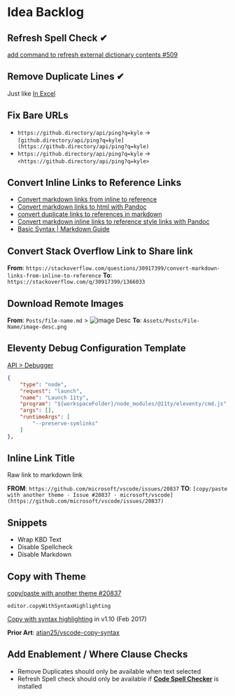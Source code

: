 # Idea Backlog

## Refresh Spell Check ✔

[add command to refresh external dictionary contents #509](https://github.com/streetsidesoftware/vscode-spell-checker/issues/509)

## Remove Duplicate Lines ✔

Just like [In Excel](https://support.microsoft.com/en-us/office/find-and-remove-duplicates-00e35bea-b46a-4d5d-b28e-66a552dc138d)


## Fix Bare URLs

* `https://github.directory/api/ping?q=kyle` -> `[github.directory/api/ping?q=kyle](https://github.directory/api/ping?q=kyle)`
* `https://github.directory/api/ping?q=kyle` -> `<https://github.directory/api/ping?q=kyle>`


## Convert Inline Links to Reference Links

* [Convert markdown links from inline to reference](https://stackoverflow.com/q/30917399/1366033)
* [Convert markdown links to html with Pandoc](https://stackoverflow.com/q/40993488/1366033)
* [convert duplicate links to references in markdown](https://stackoverflow.com/q/61067730/1366033)
* [Convert markdown inline links to reference style links with Pandoc](https://raymii.org/s/articles/Convert_markdown_inline_links_to_reference_style_links_with_Pandoc.html)
* [Basic Syntax | Markdown Guide](https://www.markdownguide.org/basic-syntax/#links)

## Convert Stack Overflow Link to Share link

**From**: `https://stackoverflow.com/questions/30917399/convert-markdown-links-from-inline-to-reference`
**To**:   `https://stackoverflow.com/q/30917399/1366033`

## Download Remote Images

**From**: `Posts/file-name.md` > ![image Desc](https://imgur.com/asef.png)
**To**: `Assets/Posts/File-Name/image-desc.png`

## Eleventy Debug Configuration Template

[API > Debugger](https://code.visualstudio.com/api/extension-guides/debugger-extension#anatomy-of-the-package.json-of-a-debugger-extension)

```json
{
    "type": "node",
    "request": "launch",
    "name": "Launch 11ty",
    "program": "${workspaceFolder}/node_modules/@11ty/eleventy/cmd.js",
    "args": [],
    "runtimeArgs": [
        "--preserve-symlinks"
    ]
},
```


## Inline Link Title

Raw link to markdown link

**FROM**: `https://github.com/microsoft/vscode/issues/20837`
**TO**:   `[copy/paste with another theme · Issue #20837 · microsoft/vscode](https://github.com/microsoft/vscode/issues/20837)`


## Snippets

* Wrap KBD Text
* Disable Spellcheck
* Disable Markdown

## Copy with Theme

[copy/paste with another theme #20837](https://github.com/microsoft/vscode/issues/20837)

`editor.copyWithSyntaxHighlighting`

[Copy with syntax highlighting](https://code.visualstudio.com/updates/v1_10#_copy-with-syntax-highlighting) in v1.10 (Feb 2017)

**Prior Art**: [atian25/vscode-copy-syntax](https://github.com/atian25/vscode-copy-syntax)

## Add Enablement / Where Clause Checks

* Remove Duplicates should only be available when text selected
* Refresh Spell check should only be available if [**Code Spell Checker**](https://marketplace.visualstudio.com/items?itemName=streetsidesoftware.code-spell-checker) is installed
